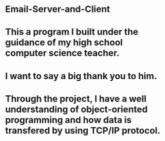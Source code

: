 # Email-Server-and-Client
# This a program I built under the guidance of my high school computer science teacher.
# I want to say a big thank you to him.
# Through the project, I have a well understanding of object-oriented programming and how data is transfered by using TCP/IP protocol.
